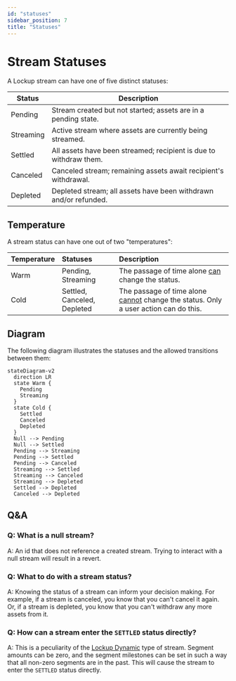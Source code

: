```yaml
---
id: "statuses"
sidebar_position: 7
title: "Statuses"
---
```


# Stream Statuses

A Lockup stream can have one of five distinct statuses:

| Status    | Description                                                       |
| --------- | ----------------------------------------------------------------- |
| Pending   | Stream created but not started; assets are in a pending state.    |
| Streaming | Active stream where assets are currently being streamed.          |
| Settled   | All assets have been streamed; recipient is due to withdraw them. |
| Canceled  | Canceled stream; remaining assets await recipient's withdrawal.   |
| Depleted  | Depleted stream; all assets have been withdrawn and/or refunded.  |

## Temperature

A stream status can have one out of two "temperatures":

| Temperature | Statuses                    | Description                                                                                    |
| :---------- | :-------------------------- | :--------------------------------------------------------------------------------------------- |
| Warm        | Pending, Streaming          | The passage of time alone <ins>can</ins> change the status.                                    |
| Cold        | Settled, Canceled, Depleted | The passage of time alone <ins>cannot</ins> change the status. Only a user action can do this. |

## Diagram

The following diagram illustrates the statuses and the allowed transitions between them:

```mermaid
stateDiagram-v2
  direction LR
  state Warm {
    Pending
    Streaming
  }
  state Cold {
    Settled
    Canceled
    Depleted
  }
  Null --> Pending
  Null --> Settled
  Pending --> Streaming
  Pending --> Settled
  Pending --> Canceled
  Streaming --> Settled
  Streaming --> Canceled
  Streaming --> Depleted
  Settled --> Depleted
  Canceled --> Depleted
```

## Q&A

### Q: What is a null stream?

A: An id that does not reference a created stream. Trying to interact with a null stream will result in a revert.

### Q: What to do with a stream status?

A: Knowing the status of a stream can inform your decision making. For example, if a stream is canceled, you know that
you can't cancel it again. Or, if a stream is depleted, you know that you can't withdraw any more assets from it.

### Q: How can a stream enter the `SETTLED` status directly?

A: This is a peculiarity of the [Lockup Dynamic](/concepts/protocol/stream-types#lockup-dynamic) type of stream. Segment
amounts can be zero, and the segment milestones can be set in such a way that all non-zero segments are in the past.
This will cause the stream to enter the `SETTLED` status directly.
